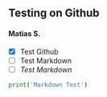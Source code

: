 ## Testing on Github
#### Matias S. 
- [x] Test Github
- [ ] Test Markdown
- [ ] *Test Markdown*

``` python
print('Markdown Test')
```
